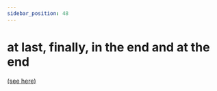 ```yaml
---
sidebar_position: 48
---
```


# at last, finally, in the end and at the end

[(see here)](./finally-at-last-in-the-end-and-at-the-end)
